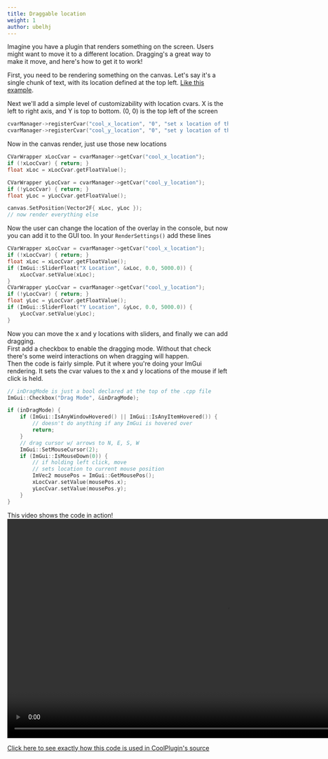 ```yaml
---
title: Draggable location
weight: 1
author: ubelhj
---
```


Imagine you have a plugin that renders something on the screen. Users might want to move it to a different location. Dragging's a great way to make it move, and here's how to get it to work! 

First, you need to be rendering something on the canvas. Let's say it's a single chunk of text, with its location defined at the top left. [Like this example](/code_snippets/canvas/).

Next we'll add a simple level of customizability with location cvars. X is the left to right axis, and Y is top to bottom. (0, 0) is the top left of the screen
```cpp
cvarManager->registerCvar("cool_x_location", "0", "set x location of the overlay");
cvarManager->registerCvar("cool_y_location", "0", "set y location of the overlay");
```
Now in the canvas render, just use those new locations
```cpp
CVarWrapper xLocCvar = cvarManager->getCvar("cool_x_location");
if (!xLocCvar) { return; }
float xLoc = xLocCvar.getFloatValue();

CVarWrapper yLocCvar = cvarManager->getCvar("cool_y_location");
if (!yLocCvar) { return; }
float yLoc = yLocCvar.getFloatValue();

canvas.SetPosition(Vector2F{ xLoc, yLoc });
// now render everything else
```

Now the user can change the location of the overlay in the console, but now you can add it to the GUI too. In your `RenderSettings()` add these lines
```cpp
CVarWrapper xLocCvar = cvarManager->getCvar("cool_x_location");
if (!xLocCvar) { return; }
float xLoc = xLocCvar.getFloatValue();
if (ImGui::SliderFloat("X Location", &xLoc, 0.0, 5000.0)) {
    xLocCvar.setValue(xLoc);
}
CVarWrapper yLocCvar = cvarManager->getCvar("cool_y_location");
if (!yLocCvar) { return; }
float yLoc = yLocCvar.getFloatValue();
if (ImGui::SliderFloat("Y Location", &yLoc, 0.0, 5000.0)) {
    yLocCvar.setValue(yLoc);
}
```

Now you can move the x and y locations with sliders, and finally we can add dragging.  
First add a checkbox to enable the dragging mode. Without that check there's some weird interactions on when dragging will happen.  
Then the code is fairly simple. Put it where you're doing your ImGui rendering. It sets the cvar values to the x and y locations of the mouse if left click is held. 
```cpp
// inDragMode is just a bool declared at the top of the .cpp file
ImGui::Checkbox("Drag Mode", &inDragMode);

if (inDragMode) {
    if (ImGui::IsAnyWindowHovered() || ImGui::IsAnyItemHovered()) {
        // doesn't do anything if any ImGui is hovered over
        return;
    }
    // drag cursor w/ arrows to N, E, S, W
    ImGui::SetMouseCursor(2);
    if (ImGui::IsMouseDown(0)) {
        // if holding left click, move
        // sets location to current mouse position
        ImVec2 mousePos = ImGui::GetMousePos();
        xLocCvar.setValue(mousePos.x);
        yLocCvar.setValue(mousePos.y);
    }
}
```
This video shows the code in action! 
<video controls="controls" width="1000" preload="metadata">
    <source src="/video/imguidrag.mp4" 
            type="video/mp4" />
</video>

[Click here to see exactly how this code is used in CoolPlugin's source](https://github.com/ubelhj/BakkesModStarterPlugin/tree/imgui)